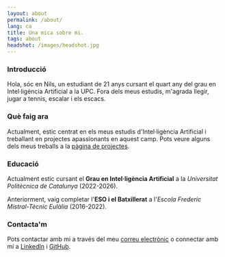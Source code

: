 ```yaml
---
layout: about
permalink: /about/
lang: ca
title: Una mica sobre mi.
tags: about
headshot: /images/headshot.jpg
---
```


### Introducció

Hola, sóc en Nils, un estudiant de 21 anys cursant el quart any del grau en Intel·ligència Artificial a la UPC. Fora dels meus estudis, m'agrada llegir, jugar a tennis, escalar i els escacs.

### Què faig ara

Actualment, estic centrat en els meus estudis d'Intel·ligència Artificial i treballant en projectes apassionants en aquest camp. Pots veure alguns dels meus treballs a la [pàgina de projectes](/projects/).

### Educació

Actualment estic cursant el **Grau en Intel·ligència Artificial** a la *Universitat Politècnica de Catalunya* (2022-2026).

Anteriorment, vaig completar l'**ESO i el Batxillerat** a l'*Escola Frederic Mistral-Tècnic Eulàlia* (2016-2022).

### Contacta'm

Pots contactar amb mi a través del meu [correu electrònic](mailto:nilsdula@gmail.com) o connectar amb mi a [LinkedIn](https://www.linkedin.com/in/nils-duran2004) i [GitHub](https://github.com/nilsduran).
